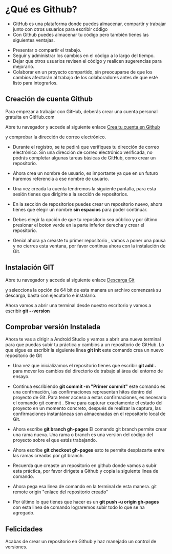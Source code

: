 # ¿Qué es Github?

- GitHub es una plataforma donde puedes almacenar, compartir y trabajar junto con otros usuarios para escribir código
- Con Github puedes almacenar tu código pero también tienes las siguientes ventajas.

<ul>
    <li> Presentar o compartir el trabajo. </li>
    <li> Seguir y administrar los cambios en el código a lo largo del tiempo. </li>
    <li>Dejar que otros usuarios revisen el código y realicen sugerencias para mejorarlo. </li>
    <li>Colaborar en un proyecto compartido, sin preocuparse de que los cambios afectarán al trabajo de los colaboradores antes de que esté listo para integrarlos. </li>
</ul>

## Creación de cuenta Github
Para empezar a trabajar con GitHub, deberás crear una cuenta personal gratuita en GitHub.com <p>Abre tu navegador y accede al siguiente enlace <a href="https://github.com/signup?ref_cta=Sign+up&ref_loc=header+logged+out&ref_page=%2Flogos&source=header">Crea tu cuenta en Github</a></p> y comprobar la dirección de correo electrónico.

* Durante el registro, se te pedirá que verifiques tu dirección de correo electrónico. Sin una dirección de correo electrónico verificada, no podrás completar algunas tareas básicas de GitHub, como crear un repositorio.

* Ahora crea un nombre de usuario, es importante ya que en un futuro haremos referencia a ese nombre de usuario.

* Una vez creada la cuenta tendremos la siguiente pantalla, para esta sesión tienes que dirigirte a la sección de repositorios.

* En la sección de repositorios puedes crear un repositorio nuevo, ahora tienes que elegir un nombre **sin espacios** para poder continuar.

* Debes elegir la opción de que tu repositorio sea público y por último presionar el boton verde en la parte inferior derecha y crear el repositorio.

* Genial ahora ya creaste tu primer repositorio , vamos a poner una pausa y no cierres esta ventana, por favor continua ahora con la instalación de Git.

## Instalación GIT

<p>Abre tu navegador y accede al siguiente enlace <a href="https://git-scm.com/download/win">Descarga Git</a></p> y selecciona la opción de 64 bit de esta manera un archivo comenzará su descarga, basta con ejecutarlo e instalarlo.

Ahora vamos a abrir una terminal desde nuestro escritorio y vamos a escribir **git --version** 

## Comprobar versión Instalada
Ahora te vas a dirigir a Android Studio y vamos a abrir una nueva terminal para que puedas subir tu práctica y cambios a un repositorio de GitHub. Lo que sigue es escribir la siguiente linea **git init** este comando crea un nuevo repositorio de Git

* Una vez que inicializamos el repositorio tienes que escribir **git add .** para mover los cambios del directorio de trabajo al área del entorno de ensayo.

* Continua escribiendo **git commit -m "Primer commit"** este comando es una confrmación, las confirmaciones representan hitos dentro del proyecto de Git.
Para tener acceso a estas confirmaciones, es necesario el comando git commit . Sirve para capturar exactamente el estado del proyecto en un momento concreto, después de realizar la captura, las confirmaciones instantáneas son almacenadas en el repositorio local de Git.

* Ahora escribe **git branch gh-pages** El comando git branch permite crear una rama nueva.
Una rama o branch es una versión del código del proyecto sobre el que estás trabajando.


* Ahora escribe **git checkout gh-pages** esto te permite desplazarte entre las ramas creadas por git branch.

* Recuerda que creaste un repositorio en github donde vamos a subir esta práctica, por favor dirigete a Github y copia la siguiente linea de comando. 

* Ahora pega esa linea de comando en la terminal de esta manera. git remote origin "enlace del repositorio creado"

* Por último lo que tienes que hacer es un **git push -u origin gh-pages** con esta linea de comando lograremos subir todo lo que se ha agregado.

## Felicidades
 Acabas de crear un repositorio en Github y haz manejado un control de versiones.